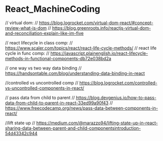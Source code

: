 # React_MachineCoding


//  virtual dom:
 // https://blog.logrocket.com/virtual-dom-react/#concept-review-what-is-dom
 // https://blog.greenroots.info/reactjs-virtual-dom-and-reconciliation-explain-like-im-five

 // react lifecycle in class comp:
 // https://www.scaler.com/topics/react/react-life-cycle-methods/
 // react life cycle in func comp:
 // https://javascript.plainenglish.io/react-lifecycle-methods-in-functional-components-db72e038bd2a

 // one way vs two way data binding
 // https://handsontable.com/blog/understanding-data-binding-in-react

 //controlled vs uncontrolled comp
 // https://blog.logrocket.com/controlled-vs-uncontrolled-components-in-react/

 // pass data from child to parent
 // https://blog.devgenius.io/how-to-pass-data-from-child-to-parent-in-react-33ed99a90f43
 // https://www.freecodecamp.org/news/pass-data-between-components-in-react/

 //lift state up
 // https://medium.com/@marazzo94/lifting-state-up-in-react-sharing-data-between-parent-and-child-componentsintroduction-54d43342c944